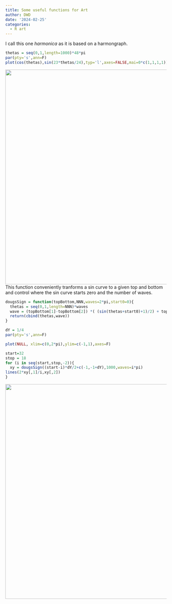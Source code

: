 ```yaml
---
title: Some useful functions for Art
author: DWD
date: '2024-02-25'
categories:
  - R art
---
```


I call this one _harmonica_ as it is based on a harmongraph.

```r
thetas = seq(0,1,length=1000)*48*pi
par(pty='s',ann=F)
plot(cos(thetas),sin(23*thetas/24),typ='l',axes=FALSE,mai=0*c(1,1,1,1))
```

<img src="{{< blogdown/postref >}}index_files/figure-html/unnamed-chunk-1-1.png" width="672" />
This function conveniently tranforms a sin curve to a given top and bottom and control where the sin curve starts zero and the number of waves.  


```r
dougsSign = function(topBottom,NNN,waves=2*pi,start0=0){
  thetas = seq(0,1,length=NNN)*waves
  wave = (topBottom[1]-topBottom[2]) *( (sin(thetas+start0)+1)/2) + topBottom[2]
  return(cbind(thetas,wave))
}

dY = 1/4
par(pty='s',ann=F)

plot(NULL, xlim=c(0,2*pi),ylim=c(-1,1),axes=F)

start=32
stop = 18
for (i in seq(start,stop,-2)){
  xy = dougsSign((start-i)*dY/2+c(-1,-1+dY),1000,waves=i*pi)
lines(2*xy[,1]/i,xy[,2])
}
```

<img src="{{< blogdown/postref >}}index_files/figure-html/unnamed-chunk-2-1.png" width="672" />

